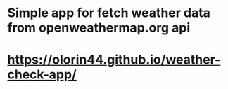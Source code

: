 # Simple app for fetch weather data from openweathermap.org api
# https://olorin44.github.io/weather-check-app/
